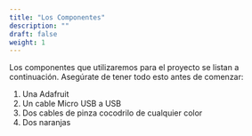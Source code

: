 ```yaml
---
title: "Los Componentes"
description: ""
draft: false
weight: 1
---
```


Los componentes que utilizaremos para el proyecto se listan a continuación. Asegúrate de tener todo esto antes de comenzar:

1. Una Adafruit
2. Un cable Micro USB a USB
3. Dos cables de pinza cocodrilo de cualquier color
4. Dos naranjas
